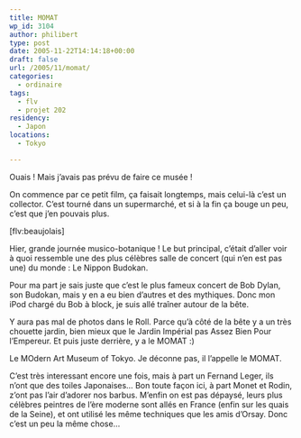 ```yaml
---
title: MOMAT
wp_id: 3104
author: philibert
type: post
date: 2005-11-22T14:14:18+00:00
draft: false
url: /2005/11/momat/
categories:
  - ordinaire
tags:
  - flv
  - projet 202
residency:
  - Japon
locations:
  - Tokyo

---
```

Ouais ! Mais j&rsquo;avais pas prévu de faire ce musée ! 

On commence par ce petit film, ça faisait longtemps, mais celui-là c&rsquo;est un collector. C&rsquo;est tourné dans un supermarché, et si à la fin ça bouge un peu, c&rsquo;est que j&rsquo;en pouvais plus.

[flv:beaujolais]

Hier, grande journée musico-botanique ! Le but principal, c&rsquo;était d&rsquo;aller voir à quoi ressemble une des plus célèbres salle de concert (qui n&rsquo;en est pas une) du monde : Le Nippon Budokan. 

Pour ma part je sais juste que c&rsquo;est le plus fameux concert de Bob Dylan, son Budokan, mais y en a eu bien d&rsquo;autres et des mythiques. Donc mon iPod chargé du Bob à block, je suis allé traîner autour de la bête. 

Y aura pas mal de photos dans le Roll. Parce qu&rsquo;à côté de la bête y a un très chouette jardin, bien mieux que le Jardin Impérial pas Assez Bien Pour l&rsquo;Empereur. Et puis juste derrière, y a le MOMAT :)
  
Le MOdern Art Museum of Tokyo. Je déconne pas, il l&rsquo;appelle le MOMAT. 

C&rsquo;est très interessant encore une fois, mais à part un Fernand Leger, ils n&rsquo;ont que des toiles Japonaises&#8230; Bon toute façon ici, à part Monet et Rodin, z&rsquo;ont pas l&rsquo;air d&rsquo;adorer nos barbus. M&rsquo;enfin on est pas dépaysé, leurs plus célèbres peintres de l&rsquo;ère moderne sont allés en France (enfin sur les quais de la Seine), et ont utilisé les même techniques que les amis d&rsquo;Orsay. Donc c&rsquo;est un peu la même chose&#8230;